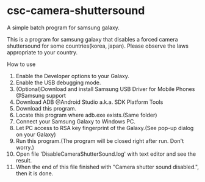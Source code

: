 # csc-camera-shuttersound
A simple batch program for samsung galaxy.

This is a program for samsung galaxy that disables a forced camera shuttersound for some countries(korea, japan).
Please observe the laws appropriate to your country.

How to use
01. Enable the Developer options to your Galaxy.
02. Enable the USB debugging mode.
03. (Optional)Download and install Samsung USB Driver for Mobile Phones @Samsung support
04. Download ADB @Android Studio a.k.a. SDK Platform Tools
04. Download this program.
05. Locate this program where adb.exe exists.(Same folder)
06. Connect your Samsung Galaxy to Windows PC.
07. Let PC access to RSA key fingerprint of the Galaxy.(See pop-up dialog on your Galaxy)
08. Run this program.(The program will be closed right after run. Don't worry.)
09. Open file 'DisableCameraShutterSound.log' with text editor and see the result.
10. When the end of this file finished with "Camera shutter sound disabled.", then it is done.
